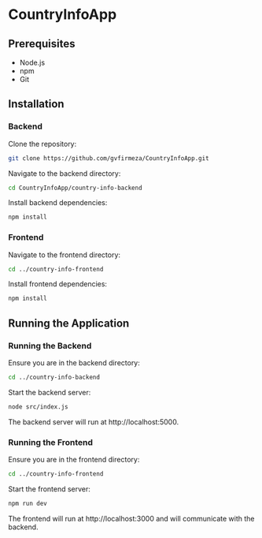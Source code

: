 # CountryInfoApp

## Prerequisites
- Node.js
- npm
- Git

## Installation

### Backend

Clone the repository:
```bash
git clone https://github.com/gvfirmeza/CountryInfoApp.git
```

Navigate to the backend directory:
```bash
cd CountryInfoApp/country-info-backend
```

Install backend dependencies:
```bash
npm install
```

### Frontend

Navigate to the frontend directory:
```bash
cd ../country-info-frontend
```

Install frontend dependencies:
```bash
npm install
```

## Running the Application

### Running the Backend

Ensure you are in the backend directory:
```bash
cd ../country-info-backend
```

Start the backend server:
```bash
node src/index.js
```

The backend server will run at http://localhost:5000.

### Running the Frontend

Ensure you are in the frontend directory:

```bash
cd ../country-info-frontend
```
Start the frontend server:

```bash
npm run dev
```

The frontend will run at http://localhost:3000 and will communicate with the backend.
